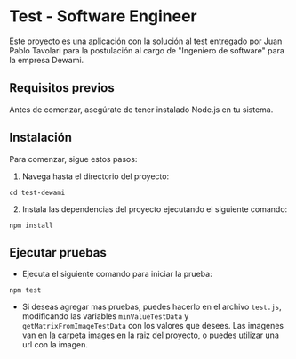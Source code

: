 # Test - Software Engineer

Este proyecto es una aplicación con la solución al test entregado por Juan Pablo Tavolari para la postulación al cargo de "Ingeniero de software" para la empresa Dewami.

## Requisitos previos

Antes de comenzar, asegúrate de tener instalado Node.js en tu sistema.

## Instalación

Para comenzar, sigue estos pasos:

1. Navega hasta el directorio del proyecto:
```
cd test-dewami
```

2. Instala las dependencias del proyecto ejecutando el siguiente comando:
```
npm install
```

## Ejecutar pruebas

- Ejecuta el siguiente comando para iniciar la prueba:
```
npm test
```

- Si deseas agregar mas pruebas, puedes hacerlo en el archivo `test.js`, modificando las variables `minValueTestData` y `getMatrixFromImageTestData` con los valores que desees. Las imagenes van en la carpeta images en la raiz del proyecto, o puedes utilizar una url con la imagen.